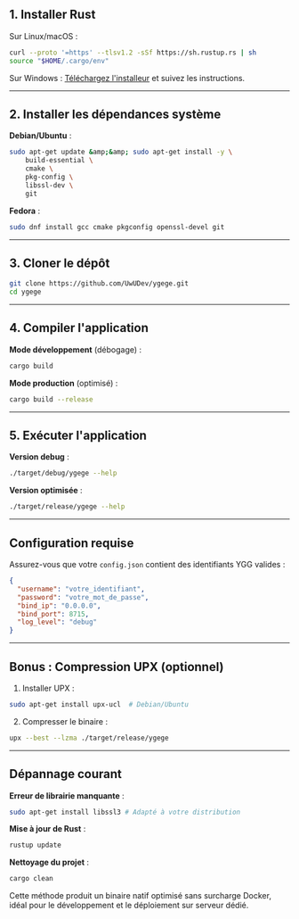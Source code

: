 ## 1. Installer Rust

Sur Linux/macOS :

```bash
curl --proto '=https' --tlsv1.2 -sSf https://sh.rustup.rs | sh
source "$HOME/.cargo/env"
```

Sur Windows :
[Téléchargez l'installeur](https://www.rust-lang.org/tools/install) et suivez les instructions.

---

## 2. Installer les dépendances système

**Debian/Ubuntu** :

```bash
sudo apt-get update &amp;&amp; sudo apt-get install -y \
    build-essential \
    cmake \
    pkg-config \
    libssl-dev \
    git
```

**Fedora** :

```bash
sudo dnf install gcc cmake pkgconfig openssl-devel git
```

---

## 3. Cloner le dépôt

```bash
git clone https://github.com/UwUDev/ygege.git
cd ygege
```

---

## 4. Compiler l'application

**Mode développement** (débogage) :

```bash
cargo build
```

**Mode production** (optimisé) :

```bash
cargo build --release
```

---

## 5. Exécuter l'application

**Version debug** :

```bash
./target/debug/ygege --help
```

**Version optimisée** :

```bash
./target/release/ygege --help
```

---

## Configuration requise

Assurez-vous que votre `config.json` contient des identifiants YGG valides :

```json
{
  "username": "votre_identifiant",
  "password": "votre_mot_de_passe",
  "bind_ip": "0.0.0.0", 
  "bind_port": 8715,
  "log_level": "debug"
}
```

---

## Bonus : Compression UPX (optionnel)

1. Installer UPX :
```bash
sudo apt-get install upx-ucl  # Debian/Ubuntu
```

2. Compresser le binaire :
```bash
upx --best --lzma ./target/release/ygege
```

---

## Dépannage courant

**Erreur de librairie manquante** :

```bash
sudo apt-get install libssl3 # Adapté à votre distribution
```

**Mise à jour de Rust** :

```bash
rustup update
```

**Nettoyage du projet** :

```bash
cargo clean
```

Cette méthode produit un binaire natif optimisé sans surcharge Docker, idéal pour le développement et le déploiement sur serveur dédié.